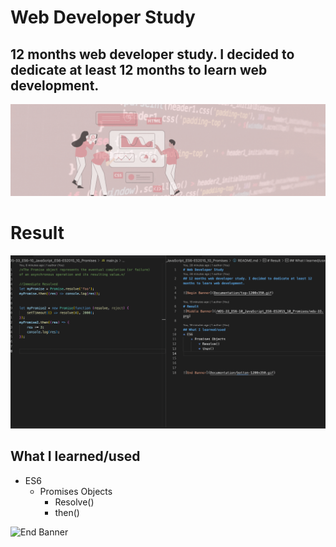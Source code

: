 # Web Developer Study
## 12 months web developer study. I decided to dedicate at least 12 months to learn web development.

![Begin Banner](Documentation/top-1200x350.gif)
 
# Result
![Middle Banner](/WDS-33_ES6-10_JavaScript_ES6-ES2015_10_Promises/wds-33.png)
   
## What I learned/used
* ES6
    * Promises Objects
        * Resolve()
        * then()
        

   

![End Banner](Documentation/botton-1200x350.gif)